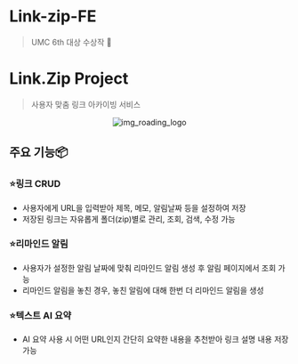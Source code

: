 # Link-zip-FE
> UMC 6th 대상 수상작 🥇

# Link.Zip Project
> 사용자 맞춤 링크 아카이빙 서비스
<div align="center">

  ![img_roading_logo](https://github.com/user-attachments/assets/ffb57eba-df8f-4cc8-8983-24c905a9f613)
  
</div>

## 주요 기능📦
### ⭐링크 CRUD
  - 사용자에게 URL을 입력받아 제목, 메모, 알림날짜 등을 설정하여 저장
  - 저장된 링크는 자유롭게 폴더(zip)별로 관리, 조회, 검색, 수정 가능
### ⭐리마인드 알림
  - 사용자가 설정한 알림 날짜에 맞춰 리마인드 알림 생성 후 알림 페이지에서 조회 가능
  - 리마인드 알림을 놓친 경우, 놓친 알림에 대해 한번 더 리마인드 알림을 생성 
### ⭐텍스트 AI 요약
  - AI 요약 사용 시 어떤 URL인지 간단히 요약한 내용을 추천받아 링크 설명 내용 저장 가능 

